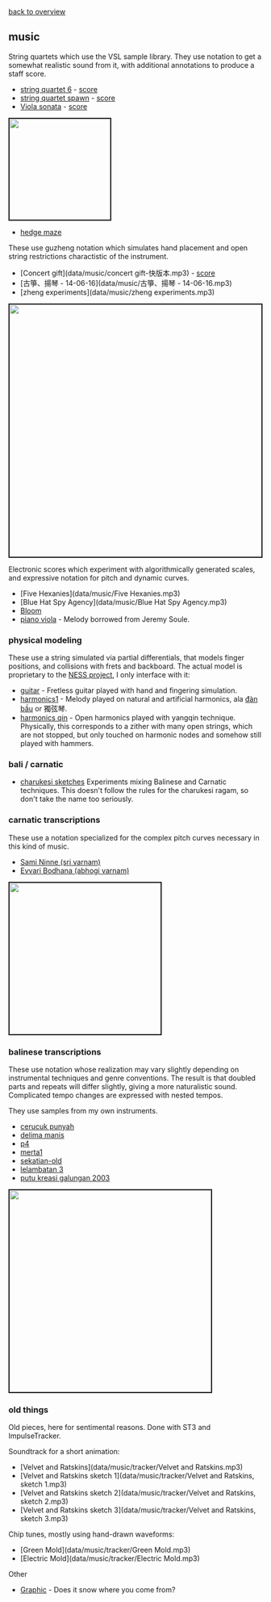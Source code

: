 [back to overview](overview.md.html)

## music

String quartets which use the VSL sample library.  They use notation to get a
somewhat realistic sound from it, with additional annotations to produce a
staff score.

- [string quartet 6](data/music/squartet6.mp3) -
    [score](data/score/squartet6.pdf)
- [string quartet spawn](data/music/squartet-spawn.mp3) -
    [score](data/score/squartet-spawn.pdf)
- [Viola sonata](data/music/viola-sonata.mp3) -
    [score](data/score/viola-sonata.pdf)

<a href="data/img/screen/seq-viola-sonata-vla1.png">
<img width=200 src="data/img/screen/seq-viola-sonata-vla1.png" border=2>
</a>

- [hedge maze](data/music/hedge-maze.mp3)

These use guzheng notation which simulates hand placement and open string
restrictions charactistic of the instrument.

- [Concert gift](data/music/concert gift-快版本.mp3) -
    [score](data/score/concert-gift.pdf)
- [古箏、揚琴 - 14-06-16](data/music/古箏、揚琴 - 14-06-16.mp3)
- [zheng experiments](data/music/zheng experiments.mp3)

<a href="data/img/screen/seq-concert-gift.png">
<img width=500 src="data/img/screen/seq-concert-gift.png" border=2>
</a>

Electronic scores which experiment with algorithmically generated scales, and
expressive notation for pitch and dynamic curves.

- [Five Hexanies](data/music/Five Hexanies.mp3)
- [Blue Hat Spy Agency](data/music/Blue Hat Spy Agency.mp3)
- [Bloom](data/music/bloom.mp3)
- [piano viola](data/music/pnovla.mp3) - Melody borrowed from Jeremy Soule.

### physical modeling

These use a string simulated via partial differentials, that models finger
positions, and collisions with frets and backboard.  The actual model is
proprietary to the [NESS project](http://www.ness.music.ed.ac.uk/), I only
interface with it:

- [guitar](data/music/ness/guitar1-96k.mp3) - Fretless guitar played with hand
and fingering simulation.
- [harmonics1](data/music/ness/harmonics1.mp3) - Melody played on
natural and artificial harmonics, ala
[đàn bầu](https://en.wikipedia.org/wiki/%C4%90%C3%A0n_b%E1%BA%A7u) or 獨弦琴.
- [harmonics qin](data/music/ness/h-qin.mp3) - Open harmonics played
with yangqin technique.  Physically, this corresponds to a zither with many
open strings, which are not stopped, but only touched on harmonic nodes and
somehow still played with hammers.

### bali / carnatic

- [charukesi sketches](data/music/charukesi.mp3) Experiments mixing Balinese
and Carnatic techniques.  This doesn't follow the rules for the charukesi
ragam, so don't take the name too seriously.

### carnatic transcriptions

These use a notation specialized for the complex pitch curves necessary in this
kind of music.

- [Sami Ninne (sri varnam)](data/music/sami-ninne.mp3)
- [Evvari Bodhana (abhogi varnam)](data/music/evvari.mp3)

<a href="data/img/screen/evvari.png">
<img width=300 src="data/img/screen/evvari.png" border=2>
</a>

### balinese transcriptions

These use notation whose realization may vary slightly depending on
instrumental techniques and genre conventions.  The result is that doubled
parts and repeats will differ slightly, giving a more naturalistic sound.
Complicated tempo changes are expressed with nested tempos.

They use samples from my own instruments.

- [cerucuk punyah](data/music/cerucuk-punyah.mp3)
- [delima manis](data/music/delima-manis.mp3)
- [p4](data/music/p4.mp3)
- [merta1](data/music/merta1.mp3)
- [sekatian-old](data/music/sekatian-old.mp3)
- [lelambatan 3](data/music/lelambatan-3.mp3)
- [putu kreasi galungan 2003](data/music/putu-kreasi-galungan-2003.mp3)

<a href="data/img/screen/seq-cerucuk-punyah.png">
<img width=400 src="data/img/screen/seq-cerucuk-punyah.png" border=2>
</a>

### old things

Old pieces, here for sentimental reasons.  Done with ST3 and ImpulseTracker.

Soundtrack for a short animation:

- [Velvet and Ratskins](data/music/tracker/Velvet and Ratskins.mp3)
- [Velvet and Ratskins sketch 1](data/music/tracker/Velvet and Ratskins, sketch 1.mp3)
- [Velvet and Ratskins sketch 2](data/music/tracker/Velvet and Ratskins, sketch 2.mp3)
- [Velvet and Ratskins sketch 3](data/music/tracker/Velvet and Ratskins, sketch 3.mp3)

Chip tunes, mostly using hand-drawn waveforms:

- [Green Mold](data/music/tracker/Green Mold.mp3)
- [Electric Mold](data/music/tracker/Electric Mold.mp3)

Other

- [Graphic](data/music/tracker/Graphic.mp3) - Does it snow where you come from?
